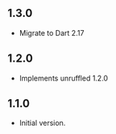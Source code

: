 ## 1.3.0

- Migrate to Dart 2.17

## 1.2.0

- Implements unruffled 1.2.0

## 1.1.0

- Initial version.
